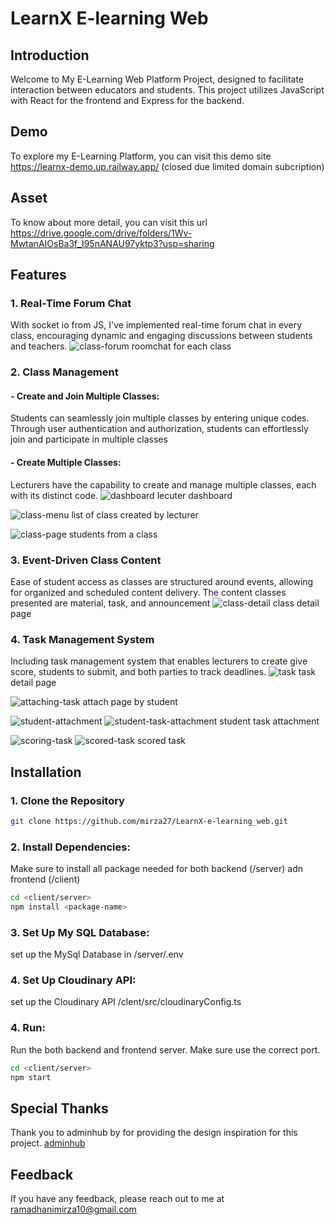 
# LearnX E-learning Web




## Introduction
Welcome to My E-Learning Web Platform Project, designed to facilitate interaction between educators and students. This project utilizes JavaScript with React for the frontend and Express for the backend.


## Demo

To explore my E-Learning Platform, you can visit this demo site
https://learnx-demo.up.railway.app/ (closed due limited domain subcription)


## Asset
To know about more detail, you can visit this url
https://drive.google.com/drive/folders/1Wv-MwtanAIOsBa3f_I95nANAU97yktp3?usp=sharing


## Features

### 1. Real-Time Forum Chat
With socket io from JS, I've implemented real-time forum chat in every class, encouraging dynamic and engaging discussions between students and teachers.
![class-forum](https://github.com/mirza27/LearnX-e-learning_web/blob/main/assets/class-forum.png)
roomchat for each class 

### 2. Class Management
#### - Create and Join Multiple Classes: 
Students can seamlessly join multiple classes by entering unique codes. Through user authentication and authorization, students can effortlessly join and participate in multiple classes
#### - Create Multiple Classes: 
Lecturers have the capability to create and manage multiple classes, each with its distinct code.
![dashboard](https://github.com/mirza27/LearnX-e-learning_web/blob/main/assets/dashboard.png)
lecuter dashboard

![class-menu](https://github.com/mirza27/LearnX-e-learning_web/blob/main/assets/class-menu.png)
list of class created by lecturer

![class-page](https://github.com/mirza27/LearnX-e-learning_web/blob/main/assets/class-page.png)
students from a class


### 3. Event-Driven Class Content
Ease of student access as classes are structured around events, allowing for organized and scheduled content delivery. The content classes presented are material, task, and announcement
![class-detail](https://github.com/mirza27/LearnX-e-learning_web/blob/main/assets/class-detail.png)
class detail page

### 4. Task Management System
Including task management system that enables lecturers to create give score, students to submit, and both parties to track deadlines.
![task](https://github.com/mirza27/LearnX-e-learning_web/blob/main/assets/task.png)
task detail page

![attaching-task](https://github.com/mirza27/LearnX-e-learning_web/blob/main/assets/attaching-task.png)
attach page by student

![student-attachment](https://github.com/mirza27/LearnX-e-learning_web/blob/main/assets/student-attachment.png)
![student-task-attachment](https://github.com/mirza27/LearnX-e-learning_web/blob/main/assets/student-task-attachment.png)
student task attachment

![scoring-task](https://github.com/mirza27/LearnX-e-learning_web/blob/main/assets/scoring-task.png)
![scored-task](https://github.com/mirza27/LearnX-e-learning_web/blob/main/assets/scored-task.png)
scored task

## Installation

### 1. Clone the Repository

```bash
git clone https://github.com/mirza27/LearnX-e-learning_web.git
```
### 2. Install Dependencies:
Make sure to install all package needed for both backend (/server) adn frontend (/client)
```bash
cd <client/server>
npm install <package-name>
```
### 3. Set Up My SQL Database:
set up the MySql Database in /server/.env
### 4. Set Up Cloudinary API:
set up the Cloudinary API /clent/src/cloudinaryConfig.ts

### 4. Run:
Run the both backend and frontend server. Make sure use the correct port.
```bash
cd <client/server>
npm start
```
    
## Special Thanks
Thank you to adminhub by  for providing the design inspiration for this project.
[adminhub](https://github.com/fajarnurwahid/adminhub)
## Feedback

If you have any feedback, please reach out to me at ramadhanimirza10@gmail.com

